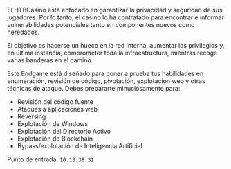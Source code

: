 El HTBCasino está enfocado en garantizar la privacidad y seguridad de sus jugadores. Por lo tanto, el casino lo ha contratado para encontrar e informar vulnerabilidades potenciales tanto en componentes nuevos como heredados.

El objetivo es hacerse un hueco en la red interna, aumentar los privilegios y, en última instancia, comprometer toda la infraestructura, mientras recoge varias banderas en el camino.

Este Endgame está diseñado para poner a prueba tus habilidades en enumeración, revisión de código, pivotación, explotación web y otras técnicas de ataque. Debes prepararte minuciosamente para:  

- Revisión del código fuente
- Ataques a aplicaciones web
- Reversing
- Explotación de Windows
- Explotación del Directorio Activo
- Explotación de Blockchain
- Bypass/explotación de Inteligencia Artificial

Punto de entrada: `10.13.38.31`